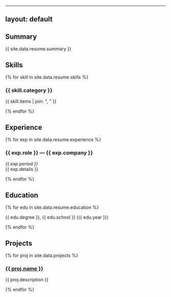
---
layout: default
---

<section>
  <h2>Summary</h2>
  <p>{{ site.data.resume.summary }}</p>

  <h2>Skills</h2>
  {% for skill in site.data.resume.skills %}
  <h3>{{ skill.category }}</h3>
  <p>{{ skill.items | join: ", " }}</p>
  {% endfor %}

  <h2>Experience</h2>
  {% for exp in site.data.resume.experience %}
  <h3>{{ exp.role }} — {{ exp.company }}</h3>
  <p><em>{{ exp.period }}</em><br>{{ exp.details }}</p>
  {% endfor %}

  <h2>Education</h2>
  {% for edu in site.data.resume.education %}
  <p>{{ edu.degree }}, {{ edu.school }} ({{ edu.year }})</p>
  {% endfor %}

  <h2>Projects</h2>
  {% for proj in site.data.projects %}
  <h3><a href="{{ proj.link }}">{{ proj.name }}</a></h3>
  <p>{{ proj.description }}</p>
  {% endfor %}
</section>
